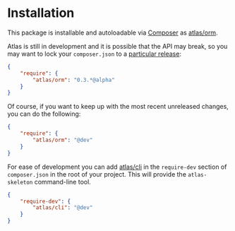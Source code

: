 # Installation

This package is installable and autoloadable via [Composer](https://getcomposer.org/)
as [atlas/orm](https://packagist.org/packages/atlas/orm).

Atlas is still in development and it is possible that the API may break, so you
may want to lock your `composer.json` to a
[particular release](https://github.com/atlasphp/Atlas.Orm/releases):

```json
{
    "require": {
        "atlas/orm": "0.3.*@alpha"
    }
}
```

Of course, if you want to keep up with the most recent unreleased changes, you can do the following:

```json
{
    "require": {
        "atlas/orm": "@dev"
    }
}
```

For ease of development you can add [atlas/cli](https://packagist.org/packages/atlas/cli)
in the `require-dev` section of `composer.json` in the root of your project. This will
provide the `atlas-skeleton` command-line tool.

```json
{
    "require-dev": {
        "atlas/cli": "@dev"
    }
}
```
